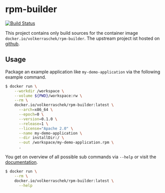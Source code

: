 # rpm-builder

[![Build Status](https://drone.cryptic.systems/api/badges/volker.raschek/rpm-builder-docker/status.svg)](https://drone.cryptic.systems/volker.raschek/rpm-builder-docker)

This project contains only build sources for the container image
`docker.io/volkerraschek/rpm-builder`. The upstream project ist hosted on
[github](https://github.com/Richterrettich/rpm-builder).

## Usage

Package an example application like `my-demo-application` via the following
example command.

```bash
$ docker run \
    --workdir /workspace \
    --volume ${PWD}/workspace:rw \
    --rm \
    docker.io/volkerraschek/rpm-builder:latest \
      --arch=x86_64 \
      --epoch=0 \
      --version=0.1.0 \
      --release=1 \
      --license="Apache 2.0" \
      --name my-demo-application \
      --dir installDir:/ \
      --out /workspace/my-demo-application.rpm \
      .
```

You get on overview of all possible sub commands via `--help` or visit the
[documentation](https://github.com/Richterrettich/rpm-builder#additional-flags).

```bash
$ docker run \
    --rm \
    docker.io/volkerraschek/rpm-builder:latest \
      --help
```
